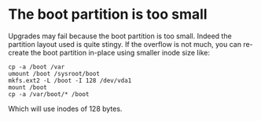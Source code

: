 # The boot partition is too small
Upgrades may fail because the boot partition is too small. Indeed the partition layout used is quite stingy. 
If the overflow is not much, you can re-create the boot partition in-place using smaller inode size like:

``` shell
cp -a /boot /var
umount /boot /sysroot/boot
mkfs.ext2 -L /boot -I 128 /dev/vda1
mount /boot
cp -a /var/boot/* /boot
```

Which will use inodes of 128 bytes.
